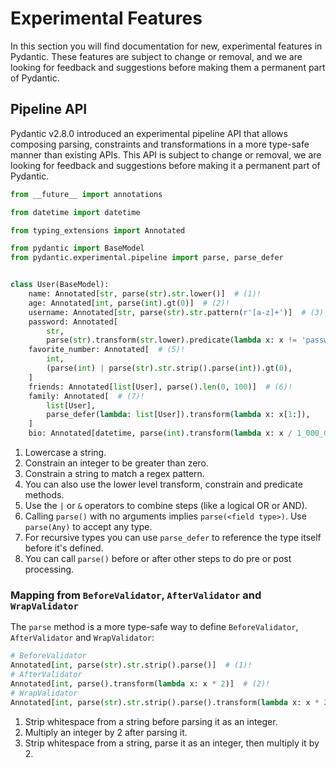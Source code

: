 # Experimental Features

In this section you will find documentation for new, experimental features in Pydantic. These features are subject to change or removal, and we are looking for feedback and suggestions before making them a permanent part of Pydantic.

<!-- TODO: (@sydney-runkle) add link to versioning policy for experimental features -->

## Pipeline API

Pydantic v2.8.0 introduced an experimental pipeline API that allows composing parsing, constraints and transformations in a more type-safe manner than existing APIs. This API is subject to change or removal, we are looking for feedback and suggestions before making it a permanent part of Pydantic.

```python
from __future__ import annotations

from datetime import datetime

from typing_extensions import Annotated

from pydantic import BaseModel
from pydantic.experimental.pipeline import parse, parse_defer


class User(BaseModel):
    name: Annotated[str, parse(str).str.lower()]  # (1)!
    age: Annotated[int, parse(int).gt(0)]  # (2)!
    username: Annotated[str, parse(str).str.pattern(r'[a-z]+')]  # (3)!
    password: Annotated[
        str,
        parse(str).transform(str.lower).predicate(lambda x: x != 'password')]  # (4)!
    favorite_number: Annotated[  # (5)!
        int,
        (parse(int) | parse(str).str.strip().parse(int)).gt(0),
    ]
    friends: Annotated[list[User], parse().len(0, 100)]  # (6)!
    family: Annotated[  # (7)!
        list[User],
        parse_defer(lambda: list[User]).transform(lambda x: x[1:]),
    ]
    bio: Annotated[datetime, parse(int).transform(lambda x: x / 1_000_000).parse()]  # (8)!
```

1. Lowercase a string.
2. Constrain an integer to be greater than zero.
3. Constrain a string to match a regex pattern.
4. You can also use the lower level transform, constrain and predicate methods.
5. Use the `|` or `&` operators to combine steps (like a logical OR or AND).
6. Calling `parse()` with no arguments implies `parse(<field type>)`. Use `parse(Any)` to accept any type.
7. For recursive types you can use `parse_defer` to reference the type itself before it's defined.
8. You can call `parse()` before or after other steps to do pre or post processing.

### Mapping from `BeforeValidator`, `AfterValidator` and `WrapValidator`

The `parse` method is a more type-safe way to define `BeforeValidator`, `AfterValidator` and `WrapValidator`:

```python
# BeforeValidator
Annotated[int, parse(str).str.strip().parse()]  # (1)!
# AfterValidator
Annotated[int, parse().transform(lambda x: x * 2)]  # (2)!
# WrapValidator
Annotated[int, parse(str).str.strip().parse().transform(lambda x: x * 2)]  # (3)!
```

1. Strip whitespace from a string before parsing it as an integer.
2. Multiply an integer by 2 after parsing it.
3. Strip whitespace from a string, parse it as an integer, then multiply it by 2.
